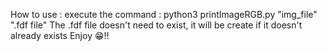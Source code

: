 How to use :
  execute the command :
  python3 printImageRGB.py "img_file" ".fdf file"
The .fdf file doesn't need to exist, it will be create if it doesn't already exists
Enjoy 😁!!
